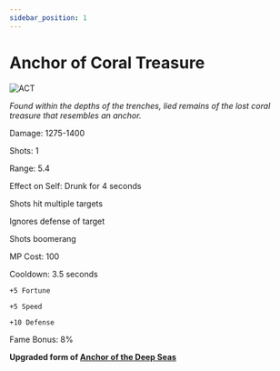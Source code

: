 ```yaml
---
sidebar_position: 1
---
```


# Anchor of Coral Treasure

![ACT](https://vwiki.valorserver.com/api/item/picture/anchor%20of%20coral%20treasure)

<i>Found within the depths of the trenches, lied remains of the lost coral treasure that resembles an anchor.</i>

Damage: 1275-1400

Shots: 1

Range: 5.4

Effect on Self: Drunk for 4 seconds

Shots hit multiple targets

Ignores defense of target

Shots boomerang

MP Cost: 100

Cooldown: 3.5 seconds

    +5 Fortune
    
    +5 Speed
    
    +10 Defense

Fame Bonus: 8%

**Upgraded form of [Anchor of the Deep Seas](https://wiki-test.valorserver.com/docs/items/abilities/anchors/ut/anchor_of_the_deep_seas)**
